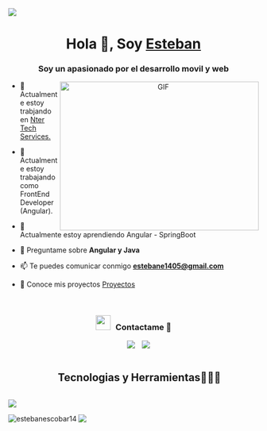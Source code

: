 <img src="https://user-images.githubusercontent.com/73097560/115834477-dbab4500-a447-11eb-908a-139a6edaec5c.gif">
<h1 align="center">Hola 👋, Soy <a href="https://github.com/EstebanEscobar14" target="blank">
Esteban</a></h1>
<h3 align="center">Soy un apasionado por el desarrollo movil y web</h3>

<a target="_blank" align="center">
  <img align="right" top="500" height="300" width="400" alt="GIF" src="https://media.giphy.com/media/SWoSkN6DxTszqIKEqv/giphy.gif">
</a>

- 🔭 Actualmente estoy trabjando en <a href="https://www.linkedin.com/company/nter-tech/" target="_blank">Nter Tech Services.</a>

- 🌱 Actualmente estoy trabajando como FrontEnd Developer (Angular).
  
- 📕 Actualmente estoy aprendiendo Angular - SpringBoot

- 💬 Preguntame sobre **Angular y Java**

- 📫 Te puedes comunicar conmigo **estebane1405@gmail.com**

- 📄 Conoce mis proyectos <a href="https://estebanescobar.netlify.app/" target="_blank">Proyectos</a>
<br/>
<h3 align="center" > <img src="https://media.giphy.com/media/iY8CRBdQXODJSCERIr/giphy.gif" width="30" height="30" style="margin-right: 10px;">Contactame 🤝 </h3>

<p align="center">

 <div align="center"  class="icons-social" style="margin-left: 10px;">
        <a style="margin-left: 10px;"  target="_blank" href="">
			<img src="https://img.icons8.com/doodle/40/000000/linkedin--v2.png"></a>
        <a style="margin-left: 10px;" target="_blank" href="https://github.com/EstebanEscobar14">
		<img src="https://img.icons8.com/doodle/40/000000/github--v1.png"></a>
      </div>

</p>
<!--h1 without bottom border-->
<div id="user-content-toc">
  <ul align="center">
    <summary><h2 style="display: inline-block">Tecnologias y Herramientas👨🏻‍💻</h2></summary>
  </ul>
</div>
<!--tech stack icons-->
<p align="left">
  <a href="https://skillicons.dev">
    <img src="https://skillicons.dev/icons?i=git,bootstrap,css,docker,androidstudio,firebase,github,html,idea,java,js,linux,md,mongodb,mysql,postman,py,angular,ts,vscode&perline=14" />
  </a>
</p>

<p><img align="left" src="https://github-readme-stats.vercel.app/api/top-langs?username=estebanescobar14&show_icons=true&locale=en&layout=compact" alt="estebanescobar14" /></p>
<img src="https://user-images.githubusercontent.com/73097560/115834477-dbab4500-a447-11eb-908a-139a6edaec5c.gif">


